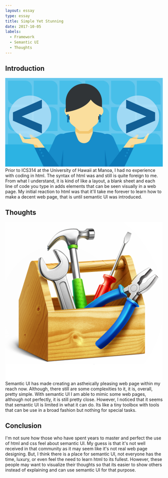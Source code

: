 ```yaml
---
layout: essay
type: essay
title: Simple Yet Stunning
date: 2017-10-05
labels:
  - Framework
  - Semantic UI
  - Thoughts
---
```

## Introduction
<img class="ui small left floated rounded image" src="/images/html-for-beginners.jpg">
Prior to ICS314 at the University of Hawaii at Manoa, I had no experience with coding in html. The syntax of html was and still is quite foreign to me. From what I understand, it is kind of like a layout, a blank sheet and each line of code you type in adds elements that can be seen visually in a web page. My initial reaction to html was that it'll take me forever to learn how to make a decent web page, that is until semantic UI was introduced.

## Thoughts
<img class="ui small left floated rounded image" src="/images/toolbox.png">
Semantic UI has made creating an astheically pleasing web page within my reach now. Although, there still are some complexities to it, it is, overall, pretty simple. With semantic UI I am able to mimic some web pages, although not perfectly, it is still pretty close. However, I noticed that it seems that semantic UI is limited in what it can do. Its like a tiny toolbox with tools that can be use in a broad fashion but nothing for special tasks.

## Conclusion
I'm not sure how those who have spent years to master and perfect the use of html and css feel about semantic UI. My guess is that it's not well received in that community as it may seem like it's not real web page designing. But, I think there is a place for semantic UI, not everyone has the time, luxury, or even feel the need to learn html to its fullest. However, these people may want to visualize their thoughts so that its easier to show others instead of explaining and can use semantic UI for that purpose. 

